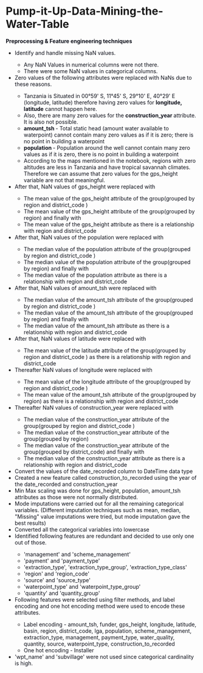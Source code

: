 # Pump-it-Up-Data-Mining-the-Water-Table
<p><span style="color: #0e101a;"><strong>Preprocessing & Feature engineering techniques</strong></span></p>
<ul>
<li><span style="color: #0e101a;">Identify and handle missing NaN values.</span></li>
<ul>
<li><span style="color: #0e101a;">Any NaN Values in numerical columns were not there.</span></li>
<li><span style="color: #0e101a;">There were some NaN values in categorical columns.</span></li>
</ul>
<li><span style="color: #0e101a;">Zero values of the following attributes were replaced with NaNs due to these reasons.</span></li>
<ul>
<li><span style="color: #0e101a;">Tanzania is Situated in 00&deg;59' S, 11&deg;45' S, 29&deg;10' E, 40&deg;29' E (longitude, latitude) therefore having zero values for </span><span style="color: #0e101a;"><strong>longitude, latitude</strong></span><span style="color: #0e101a;"> cannot happen here.</span></li>
<li><span style="color: #0e101a;">Also, there are many zero values for the </span><span style="color: #0e101a;"><strong>construction_year </strong></span><span style="color: #0e101a;">attribute. It is also not possible.</span></li>
<li><span style="color: #0e101a;"><strong>amount_tsh </strong></span><span style="color: #0e101a;">- Total static head (amount water available to waterpoint) cannot contain many zero values as if it is zero; there is no point in building a waterpoint</span></li>
<li><span style="color: #0e101a;"><strong>population </strong></span><span style="color: #0e101a;">- Population around the well cannot contain many zero values as if it is zero, there is no point in building a waterpoint</span></li>
<li><span style="color: #0e101a;">According to the maps mentioned in the notebook, regions with zero altitudes are less in Tanzania and have tropical savannah climates. Therefore we can assume that zero values for the gps_height variable are not that meaningful.</span></li>
</ul>
<li><span style="color: #0e101a;">After that, NaN values of gps_height were replaced with</span></li>
<ul>
<li><span style="color: #0e101a;">The mean value of the gps_height attribute of the group(grouped by region and district_code )</span></li>
<li><span style="color: #0e101a;">The mean value of the gps_height attribute of the group(grouped by region) and finally with&nbsp;</span></li>
<li><span style="color: #0e101a;">The mean value of the gps_height attribute as there is a relationship with region and district_code</span></li>
</ul>
<li><span style="color: #0e101a;">After that, NaN values of the population were replaced with</span></li>
<ul>
<li><span style="color: #0e101a;">The median value of the population attribute of the group(grouped by region and district_code )</span></li>
<li><span style="color: #0e101a;">The median value of the population attribute of the group(grouped by region) and finally with&nbsp;</span></li>
<li><span style="color: #0e101a;">The median value of the population attribute as there is a relationship with region and district_code</span></li>
</ul>
<li><span style="color: #0e101a;">After that, NaN values of amount_tsh were replaced with</span></li>
<ul>
<li><span style="color: #0e101a;">The median value of the amount_tsh attribute of the group(grouped by region and district_code )</span></li>
<li><span style="color: #0e101a;">The median value of the amount_tsh attribute of the group(grouped by region) and finally with&nbsp;</span></li>
<li><span style="color: #0e101a;">The median value of the amount_tsh attribute as there is a relationship with region and district_code</span></li>
</ul>
<li><span style="color: #0e101a;">After that, NaN values of latitude were replaced with</span></li>
<ul>
<li><span style="color: #0e101a;">The mean value of the latitude attribute of the group(grouped by region and district_code ) as there is a relationship with region and district_code</span></li>
</ul>
<li><span style="color: #0e101a;">Thereafter NaN values of longitude were replaced with</span></li>
<ul>
<li><span style="color: #0e101a;">The mean value of the longitude attribute of the group(grouped by region and district_code )</span></li>
<li><span style="color: #0e101a;">The mean value of the amount_tsh attribute of the group(grouped by region) as there is a relationship with region and district_code</span></li>
</ul>
<li><span style="color: #0e101a;">Thereafter NaN values of construction_year were replaced with</span></li>
<ul>
<li><span style="color: #0e101a;">The median value of the construction_year attribute of the group(grouped by region and district_code )</span></li>
<li><span style="color: #0e101a;">The median value of the construction_year attribute of the group(grouped by region)</span></li>
<li><span style="color: #0e101a;">The median value of the construction_year attribute of the group(grouped by district_code) and finally with</span></li>
<li><span style="color: #0e101a;">The median value of the construction_year attribute as there is a relationship with region and district_code</span></li>
</ul>
<li><span style="color: #0e101a;">Convert the values of the date_recorded column to DateTime data type</span></li>
<li><span style="color: #0e101a;">Created a new feature called construction_to_recorded using the year of the date_recorded and construction_year</span></li>
<li><span style="color: #0e101a;">Min Max scaling was done for gps_height, population, amount_tsh attributes as those were not normally distributed.</span></li>
<li><span style="color: #0e101a;">Mode imputations were carried out for all the remaining categorical variables. (Different imputation techniques such as mean, median, "Missing" value imputations were tried, but mode imputation gave the best results)</span></li>
<li><span style="color: #0e101a;">Converted all the categorical variables into lowercase</span></li>
<li><span style="color: #0e101a;">Identified following features are redundant and decided to use only one out of those.</span></li>
<ul>
<li><span style="color: #0e101a;">'management' and 'scheme_management'</span></li>
<li><span style="color: #0e101a;">'payment' and 'payment_type'</span></li>
<li><span style="color: #0e101a;">'extraction_type', 'extraction_type_group', 'extraction_type_class'</span></li>
<li><span style="color: #0e101a;">'region' and 'region_code'</span></li>
<li><span style="color: #0e101a;">'source' and 'source_type'</span></li>
<li><span style="color: #0e101a;">'waterpoint_type' and 'waterpoint_type_group'</span></li>
<li><span style="color: #0e101a;">'quantity' and 'quantity_group'</span></li>
</ul>
<li><span style="color: #0e101a;">Following features were selected using filter methods, and label encoding and one hot encoding method were used to encode these attributes.&nbsp;</span></li>
<ul>
<li><span style="color: #0e101a;">Label encoding - amount_tsh, funder, gps_height, longitude, latitude, basin, region, district_code, lga, population, scheme_management, extraction_type, management, payment_type, water_quality, quantity, source, waterpoint_type, construction_to_recorded</span></li>
<li><span style="color: #0e101a;">One hot encoding - Installer&nbsp;</span></li>
</ul>
<li><span style="color: #0e101a;">'wpt_name' and 'subvillage' were not used since categorical cardinality is high.</span></li>
</ul>
